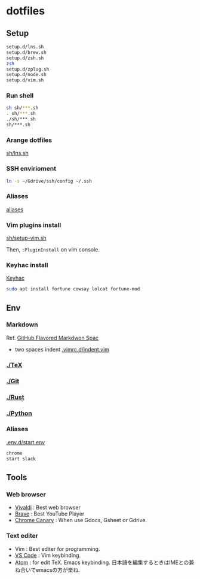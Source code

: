 # dotfiles

## Setup
```sh
setup.d/lns.sh
setup.d/brew.sh
setup.d/zsh.sh
zsh
setup.d/zplug.sh
setup.d/node.sh
setup.d/vim.sh
```

### Run shell
```sh
sh sh/***.sh
. sh/***.sh
./sh/***.sh
sh/***.sh
```

### Arange dotfiles
[sh/lns.sh](sh/lns.sh)


### SSH envirioment
```sh
ln -s ~/Gdrive/ssh/config ~/.ssh
```

### Aliases
[aliases](aliases.sh)

### Vim plugins install
[sh/setup-vim.sh](sh/setup-vim.sh)

Then, `:PluginInstall` on vim console.



### Keyhac install
[Keyhac](https://sites.google.com/site/craftware/keyhac-en)


```sh
sudo apt install fortune cowsay lolcat fortune-mod
```


## Env
### Markdown
Ref. [GitHub Flavored Markdwon Spac](https://github.github.com/gfm/)

- two spaces indent
  [.vimrc.d/indent.vim](.vimrc.d/indent.vim)

 

### [./TeX](TeX)

### [./Git](mds/git.md)

### [./Rust](mds/rust.md)

### [./Python](mds/python.md)



### Aliases

[.env.d/start.env](.env.d/start.env)
```sh
chrome
start slack
```


## Tools
### Web browser
- [Vivaldi](https://vivaldi.com/)
  : Best web browser
- [Brave](https://brave.com)
  : Best YouTube Player
- [Chrome Canary](https://www.google.com/chrome/canary/)
  : When use Gdocs, Gsheet or Gdrive.


### Text editer
- Vim
  : Best editer for programming.
- [VS Code](https://code.visualstudio.com)
  : Vim keybinding.
- [Atom](https://atom.io)
  : for edit TeX.  Emacs keybinding. 日本語を編集するときはIMEとの兼ね合いでemacsの方が楽ね.



